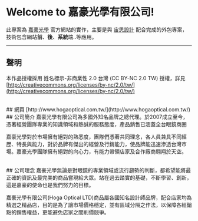 # Welcome to 嘉豪光學有限公司!
此專案為 [嘉豪光學](http://www.hogaoptical.com.tw/) 官方網站的實作，主要是與 [宙思設計](http://www.zeusdesign.com.tw/) 配合完成的外包專案，技術包含網站**前**、**後**、**系統**端..等應用。

---
## 聲明
本作品授權採用 姓名標示-非商業性 2.0 台灣 (CC BY-NC 2.0 TW) 授權，詳見 [http://creativecommons.org/licenses/by-nc/2.0/tw/](http://creativecommons.org/licenses/by-nc/2.0/tw/) 

<br />
## 網頁
[http://www.hogaoptical.com.tw/](http://www.hogaoptical.com.tw/)

<br />
## 公司簡介
嘉豪光學有限公司為多國外知名品牌之總代理。於2007成立至今，憑著經營團隊專業的知識領域和熱誠的服務態度，產品銷售已涵蓋全台眼鏡商圈

嘉豪光學對於市場擁有絕對的熟悉度，團隊們憑著共同理念，各人員兼具不同經歷、特長與能力，對於品牌有傑出的經營及行銷能力，使品牌能迅速滲透台灣市場。嘉豪光學團隊擁有絕對的向心力，有能力帶領店家及合作廠商翱翔於天空。


<br />
## 公司理念
嘉豪光學無論是對眼鏡的專業領域或流行趨勢的判斷，都希望能將最正確的資訊及最完美的商品嘗現給大眾。站在過去踏實的基礎，不斷學習、創新，這是嘉豪的使命也是我們努力的目標。

嘉豪光學有限公司(Hoga Optical LTD)商品屬各國知名設計師品牌，配合店家均為精選之精品店，目的是為了讓市場價格穩定，並有區域分隔之作法，以保障各經銷點的銷售權益，更能避免店家之間削價競爭。